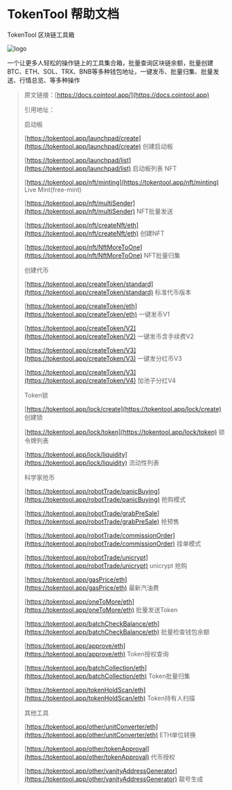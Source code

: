 # TokenTool 帮助文档

TokenTool 区块链工具箱

<img src=".gitbook/assets/logo.jpg" alt="logo" />

一个让更多人轻松的操作链上的工具集合箱，批量查询区块链余额，批量创建BTC、ETH、SOL、TRX、BNB等多种钱包地址，一键发币、批量归集、批量发送、行情总览、等多种操作





> 原文链接：[https://docs.cointool.app/](https://docs.cointool.app)
>
> 引用地址：
>
> 启动板
>
> [https://tokentool.app/launchpad/create](https://tokentool.app/launchpad/create) 创建启动板
>
> [https://tokentool.app/launchpad/list](https://tokentool.app/launchpad/list) 启动板列表
> NFT
>
> [https://tokentool.app/nft/minting](https://tokentool.app/nft/minting) Live Mint(free-mint)
> 
> [https://tokentool.app/nft/multiSender](https://tokentool.app/nft/multiSender) NFT批量发送
>
> [https://tokentool.app/nft/createNft/eth](https://tokentool.app/nft/createNft/eth) 创建NFT
>
> [https://tokentool.app/nft/NftMoreToOne](https://tokentool.app/nft/NftMoreToOne) NFT批量归集
>
> 创建代币
>
> [https://tokentool.app/createToken/standard](https://tokentool.app/createToken/standard) 标准代币版本
>
> [https://tokentool.app/createToken/eth](https://tokentool.app/createToken/eth) 一键发币V1
>
> [https://tokentool.app/createToken/V2](https://tokentool.app/createToken/V2) 一键发币含手续费V2
>
> [https://tokentool.app/createToken/V3](https://tokentool.app/createToken/V3)  一键发分红币V3
> 
>[https://tokentool.app/createToken/V3](https://tokentool.app/createToken/V4)  加池子分红V4
>
> Token锁
>
> [https://tokentool.app/lock/create](https://tokentool.app/lock/create) 创建锁
>
> [https://tokentool.app/lock/token](https://tokentool.app/lock/token) 锁令牌列表
>
> [https://tokentool.app/lock/liquidity](https://tokentool.app/lock/liquidity) 流动性列表
>
> 科学家抢币
>
> [https://tokentool.app/robotTrade/panicBuying](https://tokentool.app/robotTrade/panicBuying) 抢购模式
>
> [https://tokentool.app/robotTrade/grabPreSale](https://tokentool.app/robotTrade/grabPreSale) 抢预售
>
> [https://tokentool.app/robotTrade/commissionOrder](https://tokentool.app/robotTrade/commissionOrder) 挂单模式
>
> [https://tokentool.app/robotTrade/unicrypt](https://tokentool.app/robotTrade/unicrypt) unicrypt 抢购
>
> [https://tokentool.app/gasPrice/eth](https://tokentool.app/gasPrice/eth) 最新汽油费
>
> [https://tokentool.app/oneToMore/eth](https://tokentool.app/oneToMore/eth) 批量发送Token
>
> [https://tokentool.app/batchCheckBalance/eth](https://tokentool.app/batchCheckBalance/eth) 批量检查钱包余额
>
> [https://tokentool.app/approve/eth](https://tokentool.app/approve/eth) Token授权查询
>
> [https://tokentool.app/batchCollection/eth](https://tokentool.app/batchCollection/eth) Token批量归集
>
> [https://tokentool.app/tokenHoldScan/eth](https://tokentool.app/tokenHoldScan/eth) Token持有人扫描
>
> 其他工具
> 
> [https://tokentool.app/other/unitConverter/eth](https://tokentool.app/other/unitConverter/eth) ETH单位转换
> 
> [https://tokentool.app/other/tokenApproval](https://tokentool.app/other/tokenApproval) 代币授权
> 
> [https://tokentool.app/other/vanityAddressGenerator](https://tokentool.app/other/vanityAddressGenerator) 靓号生成
